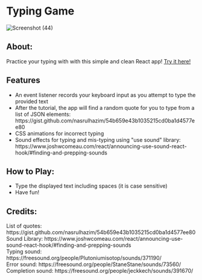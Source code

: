 <h1>Typing Game</h1>

![Screenshot (44)](https://user-images.githubusercontent.com/29510437/122645300-ce2cd700-d0e7-11eb-82c0-bcadcb1798d8.png)

<h2> About: </h2>
<p>
Practice your typing with with this simple and clean React app! <a href="https://typing-game-thomakiin.vercel.app"> Try it here!</a>
</p>

<h2> Features </h2>
<ul>
<li> An event listener records your keyboard input as you attempt to type the provided text  </li>
<li> After the tutorial, the app will find a random quote for you to type from a list of JSON elements: https://gist.github.com/nasrulhazim/54b659e43b1035215cd0ba1d4577ee80 </li>
<li> CSS animations for incorrect typing </li>
<li> Sound effects for typing and mis-typing using "use sound" library: https://www.joshwcomeau.com/react/announcing-use-sound-react-hook/#finding-and-prepping-sounds </li>
</ul>

<h2> How to Play: </h2>
<ul>
<li>Type the displayed text including spaces (it is case sensitive) </li>
<li>Have fun!</li>
</ul>

<h2> Credits: </h2>
<div> List of quotes: https://gist.github.com/nasrulhazim/54b659e43b1035215cd0ba1d4577ee80 </div>
<div> Sound Library: https://www.joshwcomeau.com/react/announcing-use-sound-react-hook/#finding-and-prepping-sounds </div>
<div>Typing sound: https://freesound.org/people/Plutoniumisotop/sounds/371190/ </div>
<div>Error sound: https://freesound.org/people/StaneStane/sounds/73560/ </div>
<div>Completion sound: https://freesound.org/people/jeckkech/sounds/391670/ </div>

